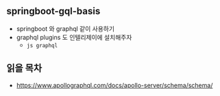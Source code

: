 ## springboot-gql-basis
* springboot 와 graphql 같이 사용하기
* graphql plugins 도 인텔리제이에 설치해주자
    * `js graphql`

## 읽을 목차
* https://www.apollographql.com/docs/apollo-server/schema/schema/
    